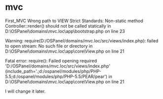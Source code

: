# mvc
First_MVC
Wrong path to VIEW
Strict Standards: Non-static method Controller::render() should not be called statically in D:\OSPanel\domains\mvc.loc\app\bootstrap.php on line 23

Warning: require(D:/OSPanel/domains/mvc.loc/src/views/index.php): failed to open stream: No such file or directory in D:\OSPanel\domains\mvc.loc\app\core\View.php on line 21

Fatal error: require(): Failed opening required 'D:/OSPanel/domains/mvc.loc/src/views/index.php' (include_path='.;d:/ospanel/modules/php/PHP-5.5;d:/ospanel/modules/php/PHP-5.5/PEAR/pear') in D:\OSPanel\domains\mvc.loc\app\core\View.php on line 21

I will change it later.
